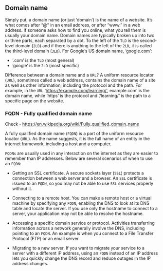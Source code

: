 ## Domain name

Simply put, a domain name (or just ‘domain’) is the name of a website. It’s what comes after “@” in an email address, or after “www.” in a web address. If someone asks how to find you online, what you tell them is usually your domain name.
Domain names are typically broken up into two or three parts, each separated by a dot.
To the left of the `TLD` is the second-level domain (`2LD`) and if there is anything to the left of the `2LD`, it is called the third-level domain (`3LD`). 
For Google’s US domain name, ‘google.com’:

* ’.com’ is the `TLD` (most general)
* ’google’ is the `2LD` (most specific)

Difference between a domain name and a `URL`? A uniform resource locator (`URL`), sometimes called a web address, contains the domain name of a site as well as other information, including the protocol and the path. For example, in the `URL` ‘https://example.com/learning/’, example.com’ is the domain name, while ‘https’ is the protocol and ‘/learning/’ is the path to a specific page on the website.

### FQDN - Fully qualified domain name

Check - <https://en.wikipedia.org/wiki/Fully_qualified_domain_name>

A fully qualified domain name (`FQDN`) is a part of the uniform resource locator (`URL`). As the name suggests, it is the full name of an entity in the internet framework, including a host and a computer.

`FQDNs` are usually used in any interaction on the internet as they are easier to remember than IP addresses. Below are several scenarios of when to use an `FQDN`:

* Getting an SSL certificate. A secure sockets layer (`SSL`) protects a connection between a web server and a browser. An `SSL` certificate is issued to an `FQDN`, so you may not be able to use `SSL` services properly without it.

* Connecting to a remote host. You can make a remote host or a virtual machine by specifying any `FQDN`, enabling the DNS to look at its DNS table and locate the server. If you use only the hostname to connect to a server, your application may not be able to resolve the hostname.

* Accessing a specific domain service or protocol. Activities transferring information across a network generally involve the DNS, including pointing to an `FQDN`. An example is when you connect to a File Transfer Protocol (FTP) or an email server.

* Migrating to a new server. If you want to migrate your service to a server with a different IP address, using an `FQDN` instead of an IP address lets you quickly change the DNS record and reduce outages in the IP address changes.